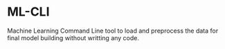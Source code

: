 # ML-CLI
Machine Learning Command Line tool to load and preprocess the data for final model building without writting any code.
